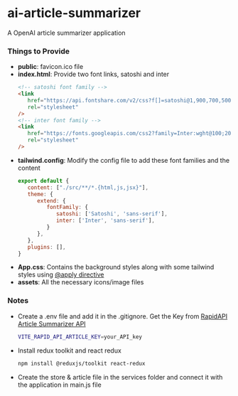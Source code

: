 # ai-article-summarizer

A OpenAI article summarizer application

### Things to Provide

- **public**: favicon.ico file
- **index.html**: Provide two font links, satoshi and inter
  ```html
  <!-- satoshi font family -->
  <link
     href="https://api.fontshare.com/v2/css?f[]=satoshi@1,900,700,500,300,400&display=swap"
     rel="stylesheet"
  />
  <!-- inter font family -->
  <link
     href="https://fonts.googleapis.com/css2?family=Inter:wght@100;200;300;400;500;600;700;800;900&display=swap"
     rel="stylesheet"
  />
  ```
- **tailwind.config**: Modify the config file to add these font families and the content
  ```javascript
  export default {
     content: ["./src/**/*.{html,js,jsx}"],
     theme: {
        extend: {
           fontFamily: {
              satoshi: ['Satoshi', 'sans-serif'],
              inter: ['Inter', 'sans-serif'],
           }
        },
     },
     plugins: [],
  }
  ```
- **App.css**: Contains the background styles along with some tailwind styles using [@apply directive](https://tailwindcss.com/docs/functions-and-directives#apply)
- **assets**: All the necessary icons/image files


### Notes
- Create a .env file and add it in the .gitignore. Get the Key from [RapidAPI Article Summarizer API](https://rapidapi.com/restyler/api/article-extractor-and-summarizer/)
  ```bash
  VITE_RAPID_API_ARTICLE_KEY=your_API_key
  ```
- Install redux toolkit and react redux
  ```bash
  npm install @reduxjs/toolkit react-redux
  ```
- Create the store & article file in the services folder and connect it with the application in main.js file
